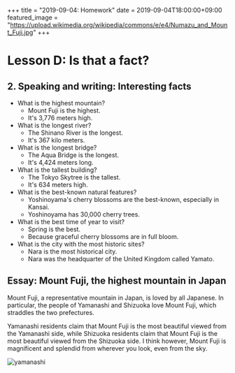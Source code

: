 +++
title =  "2019-09-04: Homework"
date = 2019-09-04T18:00:00+09:00
featured_image = "https://upload.wikimedia.org/wikipedia/commons/e/e4/Numazu_and_Mount_Fuji.jpg"
+++

# Lesson D: Is that a fact?

## 2. Speaking and writing: Interesting facts

* What is the highest mountain?
  - Mount Fuji is the highest.
  - It's 3,776 meters high.
* What is the longest river?
  - The Shinano River is the longest.
  - It's 367 kilo meters.
* What is the longest bridge?
  - The Aqua Bridge is the longest.
  - It's 4,424 meters long.
* What is the tallest building?
  - The Tokyo Skytree is the tallest.
  - It's 634 meters high.
* What is the best-known natural features?
  - Yoshinoyama's cherry blossoms are the best-known, especially in Kansai.
  - Yoshinoyama has 30,000 cherry trees.
* What is the best time of year to visit?
  - Spring is the best.
  - Because graceful cherry blossoms are in full bloom.
* What is the city with the most historic sites?
  - Nara is the most historical city.
  - Nara was the headquarter of the United Kingdom called Yamato.


## Essay: Mount Fuji, the highest mountain in Japan

Mount Fuji, a representative mountain in Japan, is loved by all Japanese.
In particular, the people of Yamanashi and Shizuoka love Mount Fuji,
which straddles the two prefectures.

Yamanashi residents claim that Mount Fuji is the most beautiful viewed from the Yamanashi side,
while Shizuoka residents claim that Mount Fuji is the most beautiful viewed from the Shizuoka side.
I think however, Mount Fuji is magnificent and splendid from wherever you look, even from the sky.

![yamanashi](https://www.yamanashi-kankou.jp/foreign/english/images/img02_01.jpg "from Yamanashi side")
